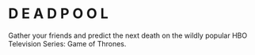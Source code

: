 # D E A D P O O L

Gather your friends and predict the next death on the wildly popular HBO Television Series: Game of Thrones. 
